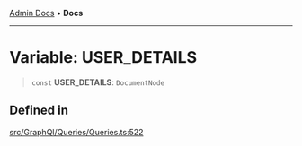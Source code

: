 [Admin Docs](/) • **Docs**

***

# Variable: USER\_DETAILS

> `const` **USER\_DETAILS**: `DocumentNode`

## Defined in

[src/GraphQl/Queries/Queries.ts:522](https://github.com/PalisadoesFoundation/talawa-admin/blob/main/src/GraphQl/Queries/Queries.ts#L522)
